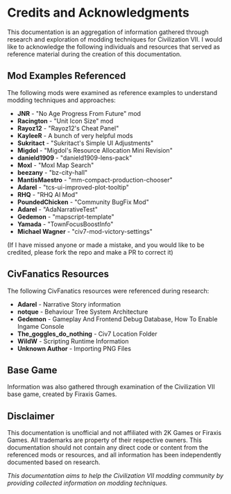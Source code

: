 # Credits and Acknowledgments

This documentation is an aggregation of information gathered through research and exploration of modding techniques for Civilization VII. I would like to acknowledge the following individuals and resources that served as reference material during the creation of this documentation.

## Mod Examples Referenced

The following mods were examined as reference examples to understand modding techniques and approaches:

- **JNR** - "No Age Progress From Future" mod
- **Racington** - "Unit Icon Size" mod
- **Rayoz12** - "Rayoz12's Cheat Panel"
- **KayleeR** - A bunch of very helpful mods
- **Sukritact** - "Sukritact's Simple UI Adjustments"
- **Migdol** - "Migdol's Resource Allocation Mini Revision"
- **danield1909** - "danield1909-lens-pack"
- **Moxl** - "Moxl Map Search"
- **beezany** - "bz-city-hall"
- **MantisMaestro** - "mm-compact-production-chooser"
- **Adarel** - "tcs-ui-improved-plot-tooltip"
- **RHQ** - "RHQ AI Mod"
- **PoundedChicken** - "Community BugFix Mod"
- **Adarel** - "AdaNarrativeTest"
- **Gedemon** - "mapscript-template"
- **Yamada** - "TownFocusBoostInfo"
- **Michael Wagner** - "civ7-mod-victory-settings"

(If I have missed anyone or made a mistake, and you would like to be credited, please fork the repo and make a PR to correct it)

## CivFanatics Resources

The following CivFanatics resources were referenced during research:

- **Adarel** - Narrative Story information
- **notque** - Behaviour Tree System Architecture
- **Gedemon** - Gameplay And Frontend Debug Database, How To Enable Ingame Console
- **The_goggles_do_nothing** - Civ7 Location Folder
- **WildW** - Scripting Runtime Information
- **Unknown Author** - Importing PNG Files

## Base Game

Information was also gathered through examination of the Civilization VII base game, created by Firaxis Games.

## Disclaimer

This documentation is unofficial and not affiliated with 2K Games or Firaxis Games. All trademarks are property of their respective owners. This documentation should not contain any direct code or content from the referenced mods or resources, and all information has been independently documented based on research. 

*This documentation aims to help the Civilization VII modding community by providing collected information on modding techniques.* 